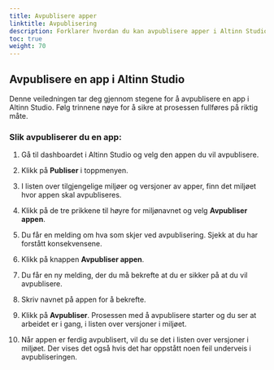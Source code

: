 ```yaml
---
title: Avpublisere apper
linktitle: Avpublisering
description: Forklarer hvordan du kan avpublisere apper i Altinn Studio.
toc: true
weight: 70
---
```


## Avpublisere en app i Altinn Studio

Denne veiledningen tar deg gjennom stegene for  å avpublisere en app i Altinn Studio. Følg trinnene nøye for å sikre at prosessen fullføres på riktig måte.

### Slik avpubliserer du en app:

1. Gå til dashboardet i Altinn Studio og velg den appen du vil avpublisere.

2. Klikk på **Publiser** i toppmenyen.

3. I listen over tilgjengelige miljøer og versjoner av apper, finn det miljøet hvor appen skal avpubliseres.

4. Klikk på de tre prikkene til høyre for miljønavnet og velg **Avpubliser appen**.

5. Du får en melding om hva som skjer ved avpublisering. Sjekk at du har forstått konsekvensene.

6. Klikk på knappen **Avpubliser appen**.

7. Du får en ny melding, der du må bekrefte at du er sikker på at du vil avpublisere. 

8. Skriv navnet på appen for å bekrefte.

9. Klikk på **Avpubliser**. Prosessen med å avpublisere starter og du ser at arbeidet er i gang, i listen over versjoner i miljøet.

10. Når appen er ferdig avpublisert, vil du se det i listen over versjoner i miljøet. Der vises det også hvis det har oppstått noen feil underveis i avpubliseringen. 
